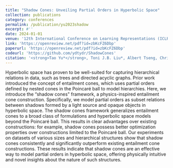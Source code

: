 ```yaml
---
title: "Shadow Cones: Unveiling Partial Orders in Hyperbolic Space"
collection: publications
category: conferences
permalink: /publication/yu2023shadow
excerpt: #''
date: 2024-01-01
venue: '12th International Conference on Learning Representations (ICLR 2024)'
link: 'https://openreview.net/pdf?id=zbKcFZ6Dbp'
paperurl: 'https://openreview.net/pdf?id=zbKcFZ6Dbp'
codeurl: 'https://github.com/ydtydr/ShadowCones'
citation: '<strong>Tao Yu*</strong>, Toni J.B. Liu*, Albert Tseng, Christopher De Sa.'
---
```


Hyperbolic space has proven to be well-suited for capturing hierarchical relations in
data, such as trees and directed acyclic graphs. Prior work introduced the concept of
entailment cones, which uses partial orders defined by nested cones in the Poincaré
ball to model hierarchies. Here, we introduce the “shadow cones" framework,
a physics-inspired entailment cone construction. Specifically, we model partial
orders as subset relations between shadows formed by a light source and opaque
objects in hyperbolic space. The shadow cones framework generalizes entailment
cones to a broad class of formulations and hyperbolic space models beyond the
Poincaré ball. This results in clear advantages over existing constructions: for
example, shadow cones possess better optimization properties over constructions
limited to the Poincaré ball. Our experiments on datasets of various sizes and
hierarchical structures show that shadow cones consistently and significantly outperform existing entailment cone constructions. These results indicate that shadow
cones are an effective way to model partial orders in hyperbolic space, offering
physically intuitive and novel insights about the nature of such structures.
